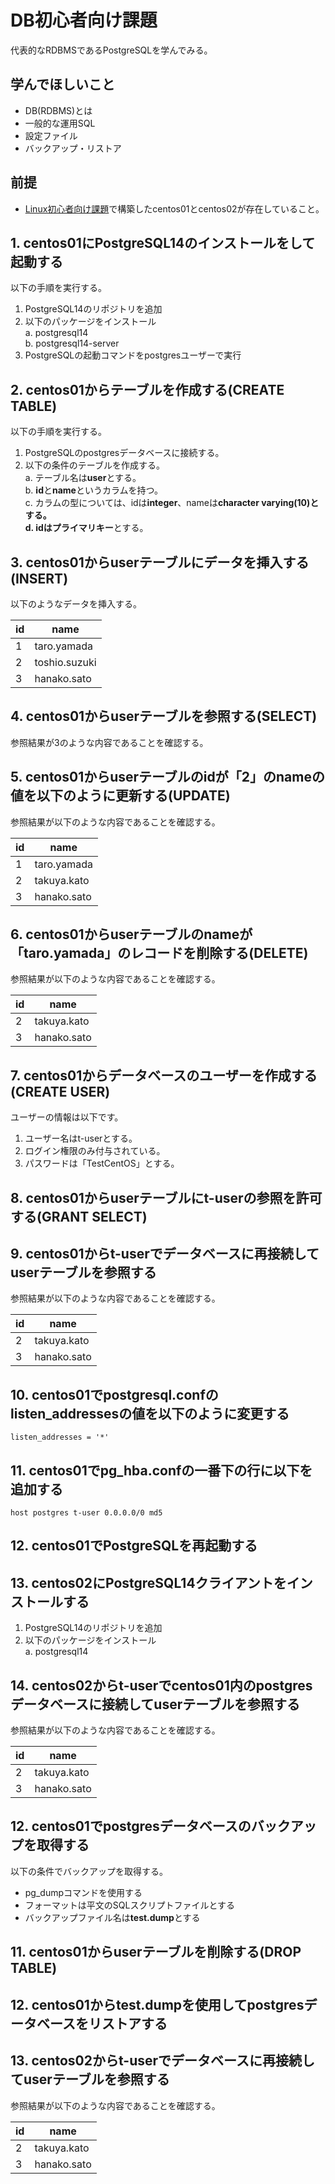 # DB初心者向け課題
代表的なRDBMSであるPostgreSQLを学んでみる。

## 学んでほしいこと
 - DB(RDBMS)とは
 - 一般的な運用SQL
 - 設定ファイル
 - バックアップ・リストア

## 前提
 - [Linux初心者向け課題](linux.md)で構築したcentos01とcentos02が存在していること。

## 1. **centos01**にPostgreSQL14のインストールをして起動する
以下の手順を実行する。
1. PostgreSQL14のリポジトリを追加
2. 以下のパッケージをインストール  
  a. postgresql14  
  b. postgresql14-server
3. PostgreSQLの起動コマンドをpostgresユーザーで実行

## 2. **centos01**からテーブルを作成する(CREATE TABLE)
以下の手順を実行する。
1. PostgreSQLのpostgresデータベースに接続する。
2. 以下の条件のテーブルを作成する。  
  a. テーブル名は**user**とする。  
  b. **id**と**name**というカラムを持つ。  
  c. カラムの型については、idは**integer**、nameは**character varying(10)**とする。  
  d. idは**プライマリキー**とする。

## 3. **centos01**からuserテーブルにデータを挿入する(INSERT)
以下のようなデータを挿入する。

id | name
--- | ---
1 | taro.yamada
2 | toshio.suzuki
3 | hanako.sato

## 4. **centos01**からuserテーブルを参照する(SELECT)
参照結果が3のような内容であることを確認する。

## 5. **centos01**からuserテーブルのidが「**2**」のnameの値を以下のように更新する(UPDATE)
参照結果が以下のような内容であることを確認する。

id | name
--- | ---
1 | taro.yamada
2 | takuya.kato
3 | hanako.sato

## 6. **centos01**からuserテーブルのnameが「**taro.yamada**」のレコードを削除する(DELETE)
参照結果が以下のような内容であることを確認する。

id | name
--- | ---
2 | takuya.kato
3 | hanako.sato

## 7. **centos01**からデータベースのユーザーを作成する(CREATE USER)
ユーザーの情報は以下です。
1. ユーザー名はt-userとする。
2. ログイン権限のみ付与されている。
3. パスワードは「TestCentOS」とする。

## 8. **centos01**からuserテーブルにt-userの参照を許可する(GRANT SELECT)

## 9. **centos01**からt-userでデータベースに再接続してuserテーブルを参照する
参照結果が以下のような内容であることを確認する。

id | name
--- | ---
2 | takuya.kato
3 | hanako.sato

## 10. **centos01**でpostgresql.confの**listen_addresses**の値を以下のように変更する

```
listen_addresses = '*'
```
## 11. **centos01**でpg_hba.confの一番下の行に以下を追加する

```
host postgres t-user 0.0.0.0/0 md5
```
## 12. **centos01**でPostgreSQLを再起動する

## 13. **centos02**にPostgreSQL14クライアントをインストールする
1. PostgreSQL14のリポジトリを追加
2. 以下のパッケージをインストール  
  a. postgresql14 

## 14. **centos02**からt-userでcentos01内のpostgresデータベースに接続してuserテーブルを参照する
参照結果が以下のような内容であることを確認する。

id | name
--- | ---
2 | takuya.kato
3 | hanako.sato

## 12. **centos01**でpostgresデータベースのバックアップを取得する
以下の条件でバックアップを取得する。
 - pg_dumpコマンドを使用する
 - フォーマットは平文のSQLスクリプトファイルとする
 - バックアップファイル名は**test.dump**とする

## 11. **centos01**からuserテーブルを削除する(DROP TABLE)

## 12. **centos01**からtest.dumpを使用してpostgresデータベースをリストアする

## 13. **centos02**からt-userでデータベースに再接続してuserテーブルを参照する
参照結果が以下のような内容であることを確認する。

id | name
--- | ---
2 | takuya.kato
3 | hanako.sato

